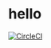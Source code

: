 # hello
[![CircleCI](https://dl.circleci.com/status-badge/img/gh/mazoeziportal/hello/tree/main.svg?style=svg)](https://dl.circleci.com/status-badge/redirect/gh/mazoeziportal/hello/tree/main)